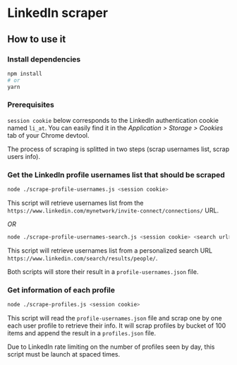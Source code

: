# LinkedIn scraper

## How to use it

### Install dependencies

```bash
npm install
# or
yarn
```

### Prerequisites

`session cookie` below corresponds to the LinkedIn authentication cookie named `li_at`. You can easily find it in the *Application > Storage > Cookies* tab of your Chrome devtool.

The process of scraping is splitted in two steps (scrap usernames list, scrap users info).

### Get the LinkedIn profile usernames list that should be scraped

```bash
node ./scrape-profile-usernames.js <session cookie>
```

This script will retrieve usernames list from the `https://www.linkedin.com/mynetwork/invite-connect/connections/` URL.

*OR*

```bash
node ./scrape-profile-usernames-search.js <session cookie> <search url>
```

This script will retrieve usernames list from a personalized search URL `https://www.linkedin.com/search/results/people/`.

Both scripts will store their result in a `profile-usernames.json` file.

### Get information of each profile

```bash
node ./scrape-profiles.js <session cookie>
```

This script will read the `profile-usernames.json` file and scrap one by one each user profile to retrieve their info. It will scrap profiles by bucket of 100 items and append the result in a `profiles.json` file.

Due to LinkedIn rate limiting on the number of profiles seen by day, this script must be launch at spaced times.

